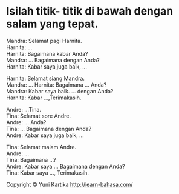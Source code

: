 # Isilah titik- titik di bawah dengan salam yang tepat.

Mandra: Selamat pagi Harnita.  
Harnita: ...  
Harnita: Bagaimana kabar Anda?  
Mandra: ... Bagaimana dengan Anda?  
Harnita: Kabar saya juga baik, ...  

Harnita: Selamat siang Mandra.  
Mandra: ...
Harnita: Bagaimana ... Anda?  
Mandra: Kabar saya baik. ... dengan Anda?  
Harnita: Kabar ...,Terimakasih.  

Andre: ...Tina.  
Tina: Selamat sore Andre.  
Andre: ... Anda?  
Tina: ... Bagaimana dengan Anda?  
Andre: Kabar saya juga baik, ...  

Tina: Selamat malam Andre.  
Andre: ...   
Tina: Bagaimana ...?  
Andre: Kabar saya ... Bagaimana dengan Anda?  
Tina: Kabar saya ..., Terimakasih.  

  


Copyright © Yuni Kartika http://learn-bahasa.com/
